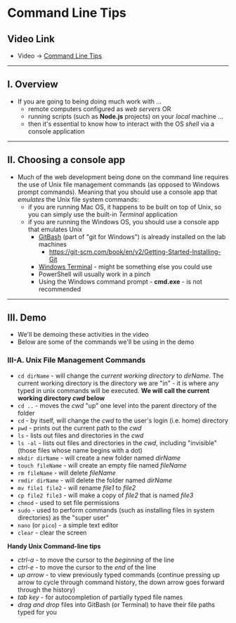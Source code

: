 # Command Line Tips

## Video Link

- Video -> [Command Line Tips](./ddsd)

<hr>

## I. Overview
- If you are going to being doing much work with ...
  - remote computers configured as *web servers*  OR 
  - running scripts (such as **Node.js** projects) on your *local* machine ...
  - then it's essential to know how to interact with the OS *shell* via a console application

<hr>

## II. Choosing a console app
- Much of the web development being done on the command line requires the use of Unix file management commands (as opposed to Windows prompt commands). Meaning that you should use a console app that *emulates* the Unix file system commands:
  - if you are running Mac OS, it happens to be built on top of Unix, so you can simply use the built-in *Terminal* application
  - if you are running the Windows OS, you should use a console app that emulates Unix
    - [GitBash](https://gitforwindows.org/) (part of "git for Windows") is already installed on the lab machines
      - https://git-scm.com/book/en/v2/Getting-Started-Installing-Git
    - [Windows Terminal](https://apps.microsoft.com/store/detail/windows-terminal) - might be something else you could use
    - PowerShell will usually work in a pinch
    - Using the Windows command prompt - **cmd.exe** - is not recommended

<hr>

## III. Demo

- We'll be demoing these activities in the video
- Below are some of the commands we'll be using in the demo

### III-A. Unix File Management Commands

- `cd dirName` - will change the *current working directory* to *dirName*. The current working directory is the directory we are "in" - it is where any typed in unix commands will be executed. **We will call the current working directory *cwd* below**
- `cd ..` - moves the *cwd* "up" one level into the parent directory of the folder
- `cd` - by itself, will change the *cwd* to the user's login (i.e. home) directory
- `pwd` - prints out the current path to the *cwd*
- `ls` - lists out files and directories in the *cwd*
- `ls -al` - lists out files and directories in the *cwd*, including "invisible" (those files whose name begins with a dot)
- `mkdir dirName` - will create a new folder named *dirName*
- `touch fileName` - will create an empty file named *fileName*
- `rm fileName` - will delete *fileName*
- `rmdir dirName` - will delete the folder named *dirName*
- `mv file1 file2` - will rename *file1* to *file2*
- `cp file2 file3` - will make a copy of *file2* that is named *file3*
- `chmod` - used to set file permissions
- `sudo` - used to perform commands (such as installing files in system directories) as the "super user"
- `nano` (or `pico`) - a simple text editor
- `clear` - clear the screen

**Handy Unix Command-line tips**
- *ctrl-a* - to move the cursor to the *beginning* of the line
- *ctrl-e* - to move the cursor to the *end* of the line
- *up arrow* - to view previously typed commands (continue pressing up arrow to cycle through command history, the down arrow goes forward through the history)
- *tab key* - for autocompletion of partially typed file names
- *drag and drop* files into GitBash (or Terminal) to have their file paths typed for you
